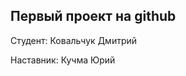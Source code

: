 Первый проект на github 
--------------------------------------

Студент: Ковальчук Дмитрий

Наставник: Кучма Юрий 
